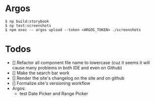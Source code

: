 # Argos
```
$ np build:storybook
$ np test:screenshots
$ npm exec -- argos upload --token <ARGOS_TOKEN> ./screenshots

```


# Todos
- [] Refactor all component file name to lowercase (cuz it seems it will cause many problems in both IDE and even on Github)
- [] Make the search bar work
- [] Render the site's changelog on the site and on github
- [] Formalize site's versioning workflow
- Argos:
  - test Date Picker and Range Picker